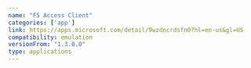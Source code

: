 ```yaml
---
name: "F5 Access Client​"
categories: ['app']
link: https://apps.microsoft.com/detail/9wzdncrdsfn0?hl=en-us&gl=US
compatibility: emulation
versionFrom: "1.3.0.0"
type: applications
---
```


